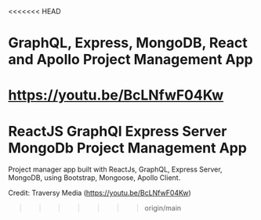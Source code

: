 <<<<<<< HEAD
# GraphQL, Express, MongoDB, React and Apollo Project Management App

https://youtu.be/BcLNfwF04Kw
=======
# ReactJS GraphQl Express Server MongoDb Project Management App
Project manager app built with ReactJs, GraphQL, Express Server, MongoDB, using Bootstrap, Mongoose, Apollo Client. 

Credit: Traversy Media (https://youtu.be/BcLNfwF04Kw)
>>>>>>> origin/main
